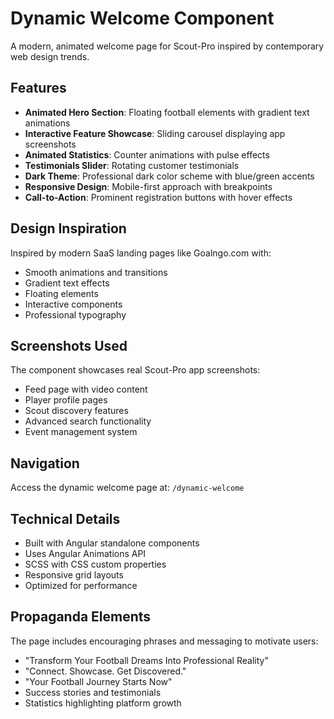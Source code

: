 # Dynamic Welcome Component

A modern, animated welcome page for Scout-Pro inspired by contemporary web design trends.

## Features

- **Animated Hero Section**: Floating football elements with gradient text animations
- **Interactive Feature Showcase**: Sliding carousel displaying app screenshots
- **Animated Statistics**: Counter animations with pulse effects
- **Testimonials Slider**: Rotating customer testimonials
- **Dark Theme**: Professional dark color scheme with blue/green accents
- **Responsive Design**: Mobile-first approach with breakpoints
- **Call-to-Action**: Prominent registration buttons with hover effects

## Design Inspiration

Inspired by modern SaaS landing pages like Goalngo.com with:
- Smooth animations and transitions
- Gradient text effects
- Floating elements
- Interactive components
- Professional typography

## Screenshots Used

The component showcases real Scout-Pro app screenshots:
- Feed page with video content
- Player profile pages
- Scout discovery features
- Advanced search functionality
- Event management system

## Navigation

Access the dynamic welcome page at: `/dynamic-welcome`

## Technical Details

- Built with Angular standalone components
- Uses Angular Animations API
- SCSS with CSS custom properties
- Responsive grid layouts
- Optimized for performance

## Propaganda Elements

The page includes encouraging phrases and messaging to motivate users:
- "Transform Your Football Dreams Into Professional Reality"
- "Connect. Showcase. Get Discovered."
- "Your Football Journey Starts Now"
- Success stories and testimonials
- Statistics highlighting platform growth 

